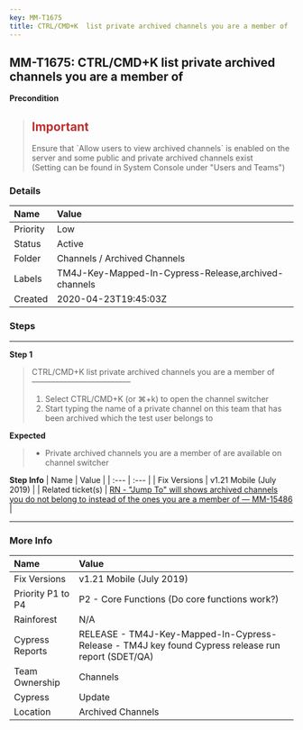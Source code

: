```yaml
---
key: MM-T1675
title: CTRL/CMD+K  list private archived channels you are a member of
---
```


## MM-T1675: CTRL/CMD+K list private archived channels you are a member of

**Precondition**

> <article><h1><span style="color: rgb(184, 49, 47);">Important</span></h1>Ensure that `Allow users to view archived channels` is enabled on the server and some public and private archived channels exist<br>(Setting can be found in System Console under "Users and Teams")</article>

### Details

| Name     | Value                                                |
| :------- | :--------------------------------------------------- |
| Priority | Low                                                  |
| Status   | Active                                               |
| Folder   | Channels / Archived Channels                         |
| Labels   | TM4J-Key-Mapped-In-Cypress-Release,archived-channels |
| Created  | 2020-04-23T19:45:03Z                                 |

### Steps

<hr/>

**Step 1**

> <article>CTRL/CMD+K list private archived channels you are a member of<br>–––––––––––––––––––––––––<ol><li>Select CTRL/CMD+K (or ⌘+k) to open the channel switcher</li><li>Start typing the name of a private channel on this team that has been archived which the test user belongs to</li></ol></article>

**Expected**

> <article><ul><li>Private archived channels you are a member of are available on channel switcher</li></ul></article>

**Step Info**
| Name | Value |
| :--- | :--- |
| Fix Versions | v1.21 Mobile (July 2019) |
| Related ticket(s) | <a href="HTTPS://MATTERMOST.ATLASSIAN.NET/BROWSE/MM-15486">RN - "Jump To" will shows archived channels you do not belong to instead of the ones you are a member of — MM-15486</a> |

<hr/>

### More Info

| Name              | Value                                                                                              |
| :---------------- | :------------------------------------------------------------------------------------------------- |
| Fix Versions      | v1.21 Mobile (July 2019)                                                                           |
| Priority P1 to P4 | P2 - Core Functions (Do core functions work?)                                                      |
| Rainforest        | N/A                                                                                                |
| Cypress Reports   | RELEASE - TM4J-Key-Mapped-In-Cypress-Release - TM4J key found Cypress release run report (SDET/QA) |
| Team Ownership    | Channels                                                                                           |
| Cypress           | Update                                                                                             |
| Location          | Archived Channels                                                                                  |
